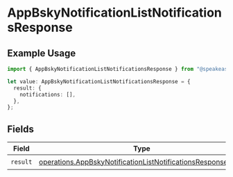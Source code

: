 # AppBskyNotificationListNotificationsResponse

## Example Usage

```typescript
import { AppBskyNotificationListNotificationsResponse } from "@speakeasy-api/bluesky/models/operations";

let value: AppBskyNotificationListNotificationsResponse = {
  result: {
    notifications: [],
  },
};
```

## Fields

| Field                                                                                                                                      | Type                                                                                                                                       | Required                                                                                                                                   | Description                                                                                                                                |
| ------------------------------------------------------------------------------------------------------------------------------------------ | ------------------------------------------------------------------------------------------------------------------------------------------ | ------------------------------------------------------------------------------------------------------------------------------------------ | ------------------------------------------------------------------------------------------------------------------------------------------ |
| `result`                                                                                                                                   | [operations.AppBskyNotificationListNotificationsResponseBody](../../models/operations/appbskynotificationlistnotificationsresponsebody.md) | :heavy_check_mark:                                                                                                                         | N/A                                                                                                                                        |